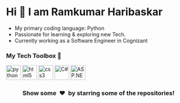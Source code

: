 # Hi 👋 I am Ramkumar Haribaskar

* My primary coding language: Python
* Passionate for learning & exploring new Tech.
* Currently working as a Software Engineer in Cognizant

### My Tech Toolbox 🧰 

<p align="left">
<img src="https://cdn3.iconfinder.com/data/icons/logos-and-brands-adobe/512/267_Python-512.png" alt="python" width="40" height="40"/> 
<img src="https://upload.wikimedia.org/wikipedia/commons/thumb/6/61/HTML5_logo_and_wordmark.svg/512px-HTML5_logo_and_wordmark.svg.png" alt="html5" height="40"/> 
<img src="https://upload.wikimedia.org/wikipedia/commons/thumb/d/d5/CSS3_logo_and_wordmark.svg/1200px-CSS3_logo_and_wordmark.svg.png" alt="css3" height="40"/> 
<img src="https://upload.wikimedia.org/wikipedia/commons/thumb/0/0d/C_Sharp_wordmark.svg/120px-C_Sharp_wordmark.svg.png" alt="C#" width="40" height="40"/> 
<img src="https://upload.wikimedia.org/wikipedia/commons/thumb/1/13/Asp.net.svg/640px-Asp.net.svg.png" alt="ASP.NET" width="40" height="40"/> 
</p>
 
 <h3 align="center">Show some &nbsp;❤️&nbsp; by starring some of the repositories!</h3>
